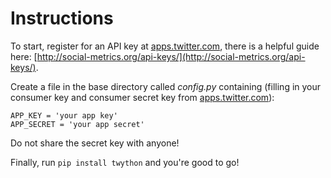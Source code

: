 # Instructions

To start, register for an API key at [apps.twitter.com](apps.twitter.com), there is a helpful guide here: [http://social-metrics.org/api-keys/](http://social-metrics.org/api-keys/).

Create a file in the base directory called _config.py_ containing (filling in your consumer key and consumer secret key from [apps.twitter.com](apps.twitter.com)):
```
APP_KEY = 'your app key'
APP_SECRET = 'your app secret'
```

Do not share the secret key with anyone!

Finally, run `pip install twython` and you're good to go!
